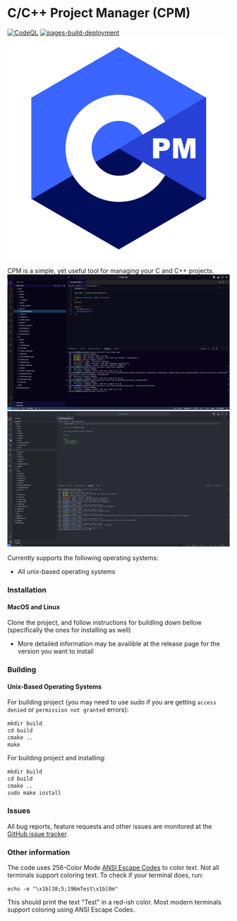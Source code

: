 # C/C++ Project Manager (CPM)
[![CodeQL](https://github.com/vkeshav300/cpm/actions/workflows/codeql.yml/badge.svg)](https://github.com/vkeshav300/cpm/actions/workflows/codeql.yml)
[![pages-build-deployment](https://github.com/vkeshav300/cpm/actions/workflows/pages/pages-build-deployment/badge.svg)](https://github.com/vkeshav300/cpm/actions/workflows/pages/pages-build-deployment)
![CPM Logo](assets/CPM_LOGO.png)

CPM is a simple, yet useful tool for managing your C and C++ projects.
![Example Image](assets/readme/1.png)
![Example Image](assets/readme/2.png)

Currently supports the following operating systems:
- All unix-based operating systems

### Installation
#### MacOS and Linux
Clone the project, and follow instructions for buildling down bellow (specifically the ones for installing as well)
- More detailed information may be availible at the release page for the version you want to install

### Building
#### Unix-Based Operating Systems
For building project (you may need to use sudo if you are getting `access denied` or `permission not granted` errors):
```
mkdir build
cd build
cmake ..
make
```
For building project and installing:
```
mkdir build
cd build
cmake ..
sudo make install
```

### Issues
All bug reports, feature requests and other issues are monitored at the [GitHub issue tracker](https://github.com/vkeshav300/cpm/issues).

### Other information
The code uses 256-Color Mode [ANSI Escape Codes](https://gist.github.com/fnky/458719343aabd01cfb17a3a4f7296797) to color text. Not all terminals support coloring text. To check if your terminal does, run: 
```
echo -e "\x1b[38;5;196mTest\x1b[0m"
```
This should print the text "Test" in a red-ish color. Most modern terminals support coloring using ANSI Escape Codes.